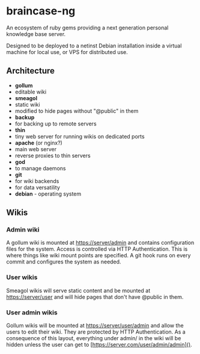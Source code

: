 braincase-ng
============

An ecosystem of ruby gems providing a next generation personal knowledge base server. 

Designed to be deployed to a netinst Debian installation inside a virtual machine for local use, or VPS for distributed use.

## Architecture

* **gollum**
 * editable wiki
* **smeagol**
 * static wiki
 * modified to hide pages without "@public" in them
* **backup**
 * for backing up to remote servers
* **thin**
 * tiny web server for running wikis on dedicated ports
* **apache** (or nginx?)
 * main web server
 * reverse proxies to thin servers
* **god**
 * to manage daemons
* **git**
 * for wiki backends
 * for data versatility
* **debian** - operating system

## Wikis

### Admin wiki

A gollum wiki is mounted at [https://server/admin]() and contains configuration files for the system.  Access is controlled via HTTP Authentication. This is where things like wiki mount points are specified. A git hook runs on every commit and configures the system as needed.

### User wikis

Smeagol wikis will serve static content and be mounted at [https://server/user]() and will hide pages that don't have @public in them.

### User admin wikis

Gollum wikis will be mounted at [https://server/user/admin]() and allow the users to edit their wiki.  They are protected by HTTP Authentication. As a consequence of this layout, everything under admin/ in the wiki will be hidden unless the user can get to [https://server.com/user/admin/admin]().
